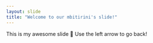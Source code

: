 ```yaml
---
layout: slide
title: "Welcome to our mbitirini's slide!"
---
```

This is my awesome slide :tada:
Use the left arrow to go back!
